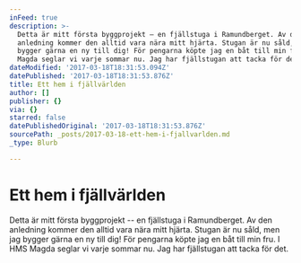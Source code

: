 ```yaml
---
inFeed: true
description: >-
  Detta är mitt första byggprojekt – en fjällstuga i Ramundberget. Av den
  anledning kommer den alltid vara nära mitt hjärta. Stugan är nu såld, men jag
  bygger gärna en ny till dig! För pengarna köpte jag en båt till min fru. I HMS
  Magda seglar vi varje sommar nu. Jag har fjällstugan att tacka för det. 
dateModified: '2017-03-18T18:31:53.094Z'
datePublished: '2017-03-18T18:31:53.876Z'
title: Ett hem i fjällvärlden
author: []
publisher: {}
via: {}
starred: false
datePublishedOriginal: '2017-03-18T18:31:53.876Z'
sourcePath: _posts/2017-03-18-ett-hem-i-fjallvarlden.md
_type: Blurb

---
```

# Ett hem i fjällvärlden

Detta är mitt första byggprojekt -- en fjällstuga i Ramundberget. Av den anledning kommer den alltid vara nära mitt hjärta. Stugan är nu såld, men jag bygger gärna en ny till dig! För pengarna köpte jag en båt till min fru. I HMS Magda seglar vi varje sommar nu. Jag har fjällstugan att tacka för det.